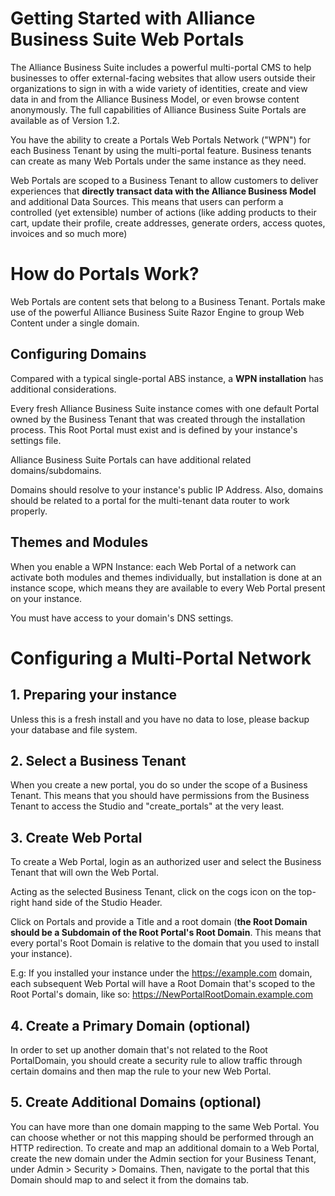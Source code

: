 # Getting Started with Alliance Business Suite Web Portals

The Alliance Business Suite includes a powerful multi-portal CMS to help businesses to offer external-facing websites that allow users outside their organizations to sign in with a wide variety of identities, create and view data in and from the Alliance Business Model, or even browse content anonymously. The full capabilities of Alliance Business Suite Portals are available as of Version 1.2.

You have the ability to create a Portals Web Portals Network ("WPN") for each Business Tenant by using the multi-portal feature. Business tenants can create as many Web Portals under the same instance as they need.

Web Portals are scoped to a Business Tenant to allow customers to deliver experiences that **directly transact data with the Alliance Business Model** and additional Data Sources. This means that users can perform a controlled (yet extensible) number of actions (like adding products to their cart, update their profile, create addresses, generate orders, access quotes, invoices and so much more)

# How do Portals Work?

Web Portals are content sets that belong to a Business Tenant. Portals make use of the powerful Alliance Business Suite Razor Engine to group Web Content under a single domain.

## Configuring Domains

Compared with a typical single-portal ABS instance, a **WPN installation** has additional considerations.

Every fresh Alliance Business Suite instance comes with one default Portal owned by the Business Tenant that was created through the installation process. This Root Portal must exist and is defined by your instance's settings file.

Alliance Business Suite Portals can have additional related domains/subdomains. 

Domains should resolve to your instance's public IP Address. Also, domains should be related to a portal for the multi-tenant data router to work properly.

## Themes and Modules

When you enable a WPN Instance: each Web Portal of a network can activate both modules and themes individually, but installation is done at an instance scope, which means they are available to every Web Portal present on your instance.

You must have access to your domain's DNS settings.

# Configuring a Multi-Portal Network 

## 1. Preparing your instance

Unless this is a fresh install and you have no data to lose, please backup your database and file system.

## 2. Select a Business Tenant

When you create a new portal, you do so under the scope of a Business Tenant. This means that you should have permissions from the Business Tenant to access the Studio and "create_portals" at the very least.

## 3. Create Web Portal

To create a Web Portal, login as an authorized user and select the Business Tenant that will own the Web Portal.

Acting as the selected Business Tenant, click on the cogs icon on the top-right hand side of the Studio Header.

Click on Portals and provide a Title and a root domain (**the Root Domain should be a Subdomain of the Root Portal's Root Domain**. This means that every portal's Root Domain is relative to the domain that you used to install your instance).

E.g: If you installed your instance under the https://example.com domain, each subsequent Web Portal will have a Root Domain that's scoped to the Root Portal's domain, like so: https://NewPortalRootDomain.example.com

## 4. Create a Primary Domain (optional)

In order to set up another domain that's not related to the Root PortalDomain, you should create a security rule to allow traffic through certain domains and then map the rule to your new Web Portal.

## 5. Create Additional Domains (optional)

You can have more than one domain mapping to the same Web Portal. You can choose whether or not this mapping should be performed through an HTTP redirection. To create and map an additional domain to a Web Portal, create the new domain under the Admin section for your Business Tenant, under Admin > Security > Domains. Then, navigate to the portal that this Domain should map to and select it from the domains tab.





